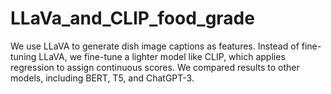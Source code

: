 # LLaVa_and_CLIP_food_grade
We use LLaVA to generate dish image captions as features. Instead of fine-tuning LLaVA, we fine-tune a lighter model like CLIP, which applies regression to assign continuous scores. We compared results to other models, including BERT, T5, and ChatGPT-3.

